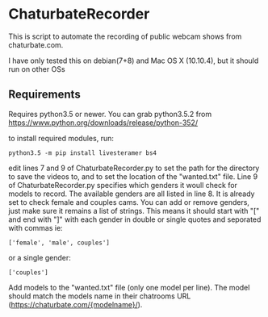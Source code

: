 # ChaturbateRecorder

This is script to automate the recording of public webcam shows from chaturbate.com. 


I have only tested this on debian(7+8) and Mac OS X (10.10.4), but it should run on other OSs

## Requirements

Requires python3.5 or newer. You can grab python3.5.2 from https://www.python.org/downloads/release/python-352/

to install required modules, run:
```
python3.5 -m pip install livesteramer bs4
```


edit lines 7 and 9 of ChaturbateRecorder.py to set the path for the directory to save the videos to, and to set the location of the "wanted.txt" file.
Line 9 of ChaturbateRecorder.py specifies which genders it woull check for models to record. The available genders are all listed in line 8. It is already set to check female and couples cams. You can add or remove genders, just make sure it remains a list of strings. This means it should start with "[" and end with "]" with each gender in double or single quotes and seporated with commas ie: 
```
['female', 'male', couples']
```
or a single gender: 
```
['couples']
```

Add models to the "wanted.txt" file (only one model per line). The model should match the models name in their chatrooms URL (https://chaturbate.com/{modelname}/). 
